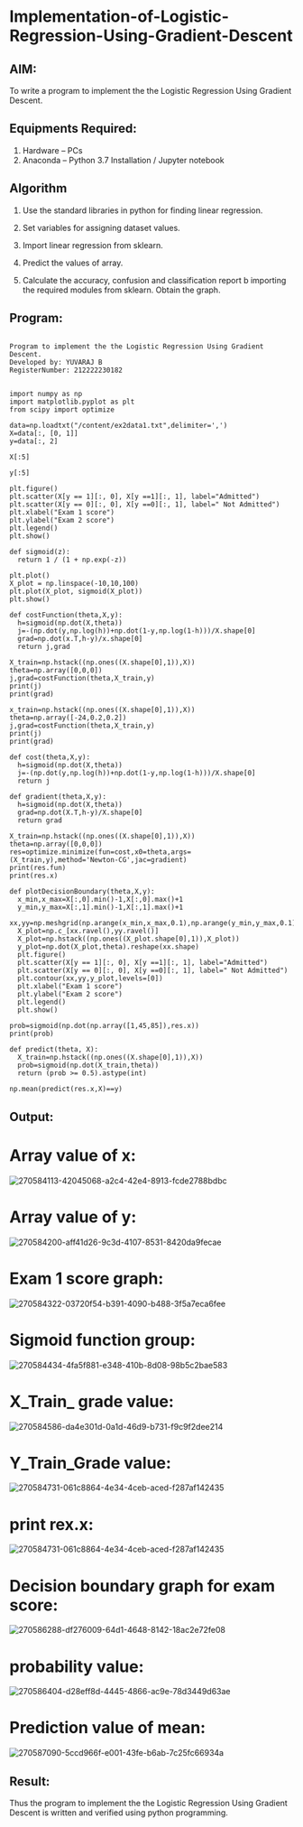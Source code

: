 # Implementation-of-Logistic-Regression-Using-Gradient-Descent

## AIM:
To write a program to implement the the Logistic Regression Using Gradient Descent.

## Equipments Required:
1. Hardware – PCs
2. Anaconda – Python 3.7 Installation / Jupyter notebook

## Algorithm
1. Use the standard libraries in python for finding linear regression.

2. Set variables for assigning dataset values.

3. Import linear regression from sklearn.

4. Predict the values of array.

5. Calculate the accuracy, confusion and classification report b importing the required modules from sklearn.
Obtain the graph. 

## Program:
```

Program to implement the the Logistic Regression Using Gradient Descent.
Developed by: YUVARAJ B
RegisterNumber: 212222230182


import numpy as np
import matplotlib.pyplot as plt
from scipy import optimize

data=np.loadtxt("/content/ex2data1.txt",delimiter=',')
X=data[:, [0, 1]]
y=data[:, 2]

X[:5]

y[:5]

plt.figure()
plt.scatter(X[y == 1][:, 0], X[y ==1][:, 1], label="Admitted")
plt.scatter(X[y == 0][:, 0], X[y ==0][:, 1], label=" Not Admitted")
plt.xlabel("Exam 1 score")
plt.ylabel("Exam 2 score")
plt.legend()
plt.show()

def sigmoid(z):
  return 1 / (1 + np.exp(-z))

plt.plot()
X_plot = np.linspace(-10,10,100)
plt.plot(X_plot, sigmoid(X_plot))
plt.show()

def costFunction(theta,X,y):
  h=sigmoid(np.dot(X,theta))
  j=-(np.dot(y,np.log(h))+np.dot(1-y,np.log(1-h)))/X.shape[0]
  grad=np.dot(x.T,h-y)/x.shape[0]
  return j,grad
  
X_train=np.hstack((np.ones((X.shape[0],1)),X))
theta=np.array([0,0,0])
j,grad=costFunction(theta,X_train,y)
print(j)
print(grad)

x_train=np.hstack((np.ones((X.shape[0],1)),X))
theta=np.array([-24,0.2,0.2])
j,grad=costFunction(theta,X_train,y)
print(j)
print(grad)

def cost(theta,X,y):
  h=sigmoid(np.dot(X,theta))
  j=-(np.dot(y,np.log(h))+np.dot(1-y,np.log(1-h)))/X.shape[0]
  return j

def gradient(theta,X,y):
  h=sigmoid(np.dot(X,theta))
  grad=np.dot(X.T,h-y)/X.shape[0]
  return grad

X_train=np.hstack((np.ones((X.shape[0],1)),X))
theta=np.array([0,0,0])
res=optimize.minimize(fun=cost,x0=theta,args=(X_train,y),method='Newton-CG',jac=gradient)
print(res.fun)
print(res.x)

def plotDecisionBoundary(theta,X,y):
  x_min,x_max=X[:,0].min()-1,X[:,0].max()+1
  y_min,y_max=X[:,1].min()-1,X[:,1].max()+1
  xx,yy=np.meshgrid(np.arange(x_min,x_max,0.1),np.arange(y_min,y_max,0.1))
  X_plot=np.c_[xx.ravel(),yy.ravel()]
  X_plot=np.hstack((np.ones((X_plot.shape[0],1)),X_plot))
  y_plot=np.dot(X_plot,theta).reshape(xx.shape)
  plt.figure()
  plt.scatter(X[y == 1][:, 0], X[y ==1][:, 1], label="Admitted")
  plt.scatter(X[y == 0][:, 0], X[y ==0][:, 1], label=" Not Admitted")
  plt.contour(xx,yy,y_plot,levels=[0])
  plt.xlabel("Exam 1 score")
  plt.ylabel("Exam 2 score")
  plt.legend()
  plt.show()
  
prob=sigmoid(np.dot(np.array([1,45,85]),res.x))
print(prob)

def predict(theta, X):
  X_train=np.hstack((np.ones((X.shape[0],1)),X))
  prob=sigmoid(np.dot(X_train,theta))
  return (prob >= 0.5).astype(int)

np.mean(predict(res.x,X)==y) 

```

## Output:

# Array value of x:

![270584113-42045068-a2c4-42e4-8913-fcde2788bdbc](https://github.com/Yuva2005raj/-Implementation-of-Logistic-Regression-Using-Gradient-Descent/assets/118343998/35f9a872-3017-4f8b-819e-55bb4d5efb4f)

# Array value of y:

![270584200-aff41d26-9c3d-4107-8531-8420da9fecae](https://github.com/Yuva2005raj/-Implementation-of-Logistic-Regression-Using-Gradient-Descent/assets/118343998/529ac4c0-b204-4970-aff6-b21a71449151)

# Exam 1 score graph:

![270584322-03720f54-b391-4090-b488-3f5a7eca6fee](https://github.com/Yuva2005raj/-Implementation-of-Logistic-Regression-Using-Gradient-Descent/assets/118343998/4f81e38b-86df-42c6-b340-5ce994c2824f)

# Sigmoid function group:

![270584434-4fa5f881-e348-410b-8d08-98b5c2bae583](https://github.com/Yuva2005raj/-Implementation-of-Logistic-Regression-Using-Gradient-Descent/assets/118343998/3dc648a4-9df8-4888-9d89-e1c7c1fbcc46)

# X_Train_ grade value:

![270584586-da4e301d-0a1d-46d9-b731-f9c9f2dee214](https://github.com/Yuva2005raj/-Implementation-of-Logistic-Regression-Using-Gradient-Descent/assets/118343998/7b92d85d-eacc-40e9-b85c-f1dc1991f10a)

# Y_Train_Grade value:

![270584731-061c8864-4e34-4ceb-aced-f287af142435](https://github.com/Yuva2005raj/-Implementation-of-Logistic-Regression-Using-Gradient-Descent/assets/118343998/42e043e9-9bc2-4da1-af80-6d4b9d95bdf5)

# print rex.x:

![270584731-061c8864-4e34-4ceb-aced-f287af142435](https://github.com/Yuva2005raj/-Implementation-of-Logistic-Regression-Using-Gradient-Descent/assets/118343998/febc9983-adf8-4f3e-b895-f60e8aa833a9)

# Decision boundary graph for exam score:

![270586288-df276009-64d1-4648-8142-18ac2e72fe08](https://github.com/Yuva2005raj/-Implementation-of-Logistic-Regression-Using-Gradient-Descent/assets/118343998/2539b632-2662-4d20-a2c8-4084fe214257)

# probability value:

![270586404-d28eff8d-4445-4866-ac9e-78d3449d63ae](https://github.com/Yuva2005raj/-Implementation-of-Logistic-Regression-Using-Gradient-Descent/assets/118343998/a991d8fb-fdce-42d8-bf23-305938d98277)

# Prediction value of mean:

![270587090-5ccd966f-e001-43fe-b6ab-7c25fc66934a](https://github.com/Yuva2005raj/-Implementation-of-Logistic-Regression-Using-Gradient-Descent/assets/118343998/dc5abf8e-d317-417b-ab93-3c5cd038ef0e)


## Result:
Thus the program to implement the the Logistic Regression Using Gradient Descent is written and verified using python programming.


